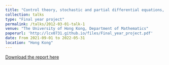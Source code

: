 ```yaml
---
title: "Control theory, stochastic and partial differential equations, as well as their applications to financial mathematics and machine learning"
collection: talks
type: "Final year project"
permalink: /talks/2012-03-01-talk-1
venue: "The University of Hong Kong, Department of Mathematics"
paperurl: 'http://lcx0731.github.io/files/Final_year_project.pdf'
date: From 2021-09-01 to 2022-05-31
location: "Hong Kong"
---
```


[Download the report here](http://lcx0731.github.io/files/Final_year_project.pdf)
